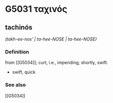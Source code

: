# G5031 ταχινός

## tachinós

_(takh-ee-nos' | ta-hee-NOSE | ta-hee-NOSE)_

### Definition

from [[G5034]]; curt, i.e., impending; shortly, swift.

- swift, quick

### See also

[[G5034]]

